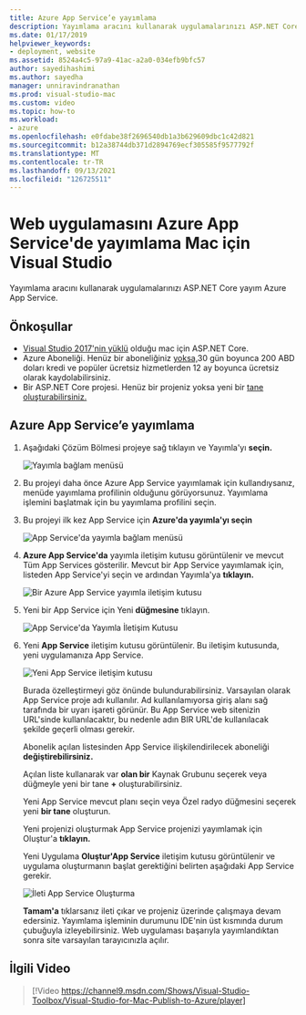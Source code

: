 ```yaml
---
title: Azure App Service’e yayımlama
description: Yayımlama aracını kullanarak uygulamalarınızı ASP.NET Core yayım Azure App Service.
ms.date: 01/17/2019
helpviewer_keywords:
- deployment, website
ms.assetid: 8524a4c5-97a9-41ac-a2a0-034efb9bfc57
author: sayedihashimi
ms.author: sayedha
manager: unniravindranathan
ms.prod: visual-studio-mac
ms.custom: video
ms.topic: how-to
ms.workload:
- azure
ms.openlocfilehash: e0fdabe38f2696540db1a3b629609dbc1c42d821
ms.sourcegitcommit: b12a38744db371d2894769ecf305585f9577792f
ms.translationtype: MT
ms.contentlocale: tr-TR
ms.lasthandoff: 09/13/2021
ms.locfileid: "126725511"
---
```

# <a name="publish-a-web-app-to-azure-app-service-using-visual-studio-for-mac"></a>Web uygulamasını Azure App Service'de yayımlama Mac için Visual Studio

Yayımlama aracını kullanarak uygulamalarınızı ASP.NET Core yayım Azure App Service.

## <a name="prerequisites"></a>Önkoşullar

- [Visual Studio 2017'nin yüklü](https://visualstudio.microsoft.com/downloads/?utm_medium=microsoft&utm_source=docs.microsoft.com&utm_campaign=inline+link&utm_content=download+vs4mac2017) olduğu mac için ASP.NET Core.
- Azure Aboneliği. Henüz bir aboneliğiniz [yoksa,](https://azure.microsoft.com/free/dotnet/)30 gün boyunca 200 ABD doları kredi ve popüler ücretsiz hizmetlerden 12 ay boyunca ücretsiz olarak kaydolabilirsiniz.
- Bir ASP.NET Core projesi. Henüz bir projeniz yoksa yeni bir [tane oluşturabilirsiniz.](./create-new-projects.md?view=vsmac-2017&preserve-view=true)

## <a name="publish-to-azure-app-service"></a>Azure App Service’e yayımlama

 1. Aşağıdaki Çözüm Bölmesi projeye sağ tıklayın ve Yayımla'yı **seçin.**

    ![Yayımla bağlam menüsü](media/publish-context-menu.png)

 2. Bu projeyi daha önce Azure App Service yayımlamak için kullandıysanız, menüde yayımlama profilinin olduğunu görüyorsunuz. Yayımlama işlemini başlatmak için bu yayımlama profilini seçin.

 3. Bu projeyi ilk kez App Service için **Azure'da yayımla'yı seçin**

    ![App Service'da yayımla bağlam menüsü](media/publish-to-azure-context-menu.png)

 4. **Azure App Service'da** yayımla iletişim kutusu görüntülenir ve mevcut Tüm App Services gösterilir. Mevcut bir App Service yayımlamak için, listeden App Service'yi seçin ve ardından Yayımla'ya **tıklayın.**

    ![Bir Azure App Service yayımla iletişim kutusu](media/publish-to-app-service-dialog.png)

 5. Yeni bir App Service için Yeni **düğmesine** tıklayın.

    ![App Service'da Yayımla İletişim Kutusu](media/publish-to-app-service-dialog-new-selected.png)

 6. Yeni **App Service** iletişim kutusu görüntülenir. Bu iletişim kutusunda, yeni uygulamanıza App Service.

    ![Yeni App Service iletişim kutusu](media/publish-new-app-service.png)

    Burada özelleştirmeyi göz önünde bulundurabilirsiniz. Varsayılan olarak App Service proje adı kullanılır. Ad kullanılamıyorsa giriş alanı sağ tarafında bir uyarı işareti görünür. Bu App Service web sitenizin URL'sinde kullanılacaktır, bu nedenle adın BIR URL'de kullanılacak şekilde geçerli olması gerekir.

    Abonelik açılan listesinden App Service ilişkilendirilecek aboneliği **değiştirebilirsiniz.**

    Açılan liste kullanarak var **olan bir** Kaynak Grubunu seçerek veya düğmeyle yeni bir tane **+** oluşturabilirsiniz.

    Yeni App Service mevcut planı seçin veya Özel radyo düğmesini seçerek yeni **bir tane** oluşturun.

    Yeni projenizi oluşturmak App Service projenizi yayımlamak için Oluştur'a **tıklayın.**

    Yeni Uygulama **Oluştur'App Service** iletişim kutusu görüntülenir ve uygulama oluşturmanın başlat gerektiğini belirten aşağıdaki App Service gerekir. 

      ![İleti App Service Oluşturma](media/publish-create-app-service-message.png)

    **Tamam'a** tıklarsanız ileti çıkar ve projeniz üzerinde çalışmaya devam edersiniz. Yayımlama işleminin durumunu IDE'nin üst kısmında durum çubuğuyla izleyebilirsiniz. Web uygulaması başarıyla yayımlandıktan sonra site varsayılan tarayıcınızla açılır.

## <a name="related-video"></a>İlgili Video

> [!Video https://channel9.msdn.com/Shows/Visual-Studio-Toolbox/Visual-Studio-for-Mac-Publish-to-Azure/player]